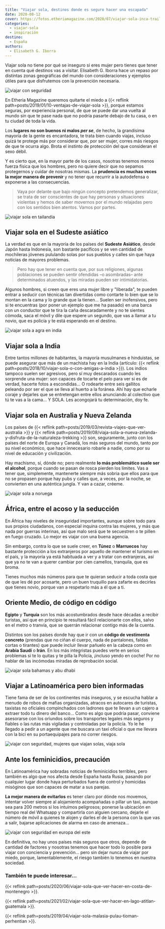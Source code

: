 ```yaml
---
title: "Viajar sola, destinos donde es seguro hacer una escapada"
date: 2020-08-12
cover: https://fotos.etheriamagazine.com/2020/07/viajar-sola-inca-trail.jpg
categories: 
  - viajar-sola
  - inspiración
destino: 
  - España
authors: 
  - Elisabeth G. Iborra
---
```


Viajar sola no tiene por qué se inseguro si eres mujer pero tienes que tener en cuenta qué destinos vas a visitar. Elisabeth G. Iborra hace un repaso por distintas zonas geográficas del mundo con consideraciones y ejemplos útiles para que disfrutemos con la prevención necesaria.

![viajar con seguridad](https://fotos.etheriamagazine.com/2020/07/viajar-sola-mar.jpg "No tengas miedo y anímate a viajar sola.")

En Etheria Magazine queremos quitarte el miedo a {{< reflink 
path=posts/2019/01/10-ventajas-de-viajar-sola >}}, porque estamos seguras, por 
experiencia personal, de que se puede dar una vuelta al mundo sin que te pase nada que 
no podría pasarte debajo de tu casa, o en tu ciudad de toda la vida. 

Los **lugares no son buenos ni malos _per se_**, de hecho, la grandísima mayoría de la 
gente es encantadora, te trata bien cuando viajas, incluso quizá te protege más por 
considerar que, por ser mujer, corres más riesgos de que te ocurra algo. Brota el 
instinto de protección del que consideran el sexo débil. 

Y es cierto que, en la mayor parte de los casos, nosotras tenemos menos fuerza física 
que los hombres, pero no quiere decir que no sepamos protegernos y cuidar de nosotras 
mismas. La **prudencia es muchas veces la mejor manera de prevenir** y no tener que 
recurrir a la autodefensa o exponerse a las consecuencias. 

> Vaya por delante que bajo ningún concepto pretendemos generalizar, se trata de ser 
> conscientes de que hay personas y situaciones violentas y hemos de saber movernos por el 
> mundo relajadas pero con los sentidos bien atentos. Vamos por partes. 

![viajar sola en tailandia](https://fotos.etheriamagazine.com/2020/07/viajar-sola-tailandia.jpg "Tomando ciertas medidas de precaución, Tailandia es un destino estupendo para viajar sola.")

## Viajar sola en el Sudeste asiático

La verdad es que en la mayoría de los países del **Sudeste Asiático**, desde Japón hasta 
Indonesia, son bastante pacíficos y se ven cantidad de mochileras jóvenes pululando 
solas por sus pueblos y calles sin que haya noticias de mayores problemas. 

> Pero hay que tener en cuenta que, por sus religiones, algunas poblaciones se pueden 
> sentir ofendidas –o asombradas– ante determinados atuendos, y las miradas pueden ser 
> intimidatorias. 

Algunos hombres, si creen que eres una mujer libre y "liberada", te pueden entrar a 
seducir con técnicas tan divertidas como contarte lo bien que se lo montan en la cama y 
lo grande que la tienen… Suelen ser inofensivos, pero si te encuentras (por poner un 
ejemplo que me ha pasado) en una barca con un conductor que te tira la caña 
descaradamente y no te sientes cómoda, saca el móvil y dile que espere un segundo, que 
vas a llamar a tu novio, que es policía y te está esperando en el destino. 

![viajar sola a agra en india](https://fotos.etheriamagazine.com/2020/07/viajar-sola-india.jpg "Agra (India). © Ibrahim Rifath")

## Viajar sola a India

Entre tantos millones de habitantes, la mayoría musulmanes e hinduistas, se puede 
asegurar que más de un machista hay en la India (artículo: {{< reflink 
path=posts/2018/10/viajar-sola-o-con-amigas-a-india >}}). Los indios tampoco suelen ser 
agresivos, pero sí muy descarados cuando les sorprende una mujer: son capaces de tocarte 
el pelo para ver si es de verdad, hacerte fotos a escondidas… O rodearte entre seis 
gallitos peleando por ser el que se lleva al huerto a la foránea. Ahí hay que echarle 
coraje y dejarles que se entretengan entre ellos anunciando al colectivo que tú te vas a 
la cama… Y SOLA. Les acongojará tu determinación, doy fe. 

## Viajar sola en Australia y Nueva Zelanda

Los países de {{< reflink path=posts/2019/03/revista-viajes-que-ver-australia >}} y {{< 
reflink 
path=posts/2019/08/viaja-sola-a-nueva-zelanda-y-disfruta-de-la-naturaleza-trekking >}} 
son, seguramente, junto con los países del norte de Europa y Canadá, los más seguros del 
mundo, tanto por su nivel económico, que hace innecesario robarle a nadie, como por su 
nivel de educación y civilización. 

Hay machismo, sí, dónde no; pero realmente **lo más problemático suele ser el alcohol**, 
porque cuando se pasan de rosca pierden los límites. Vas a tener que, simplemente, 
mantenerte siempre más sobria que ellos para que no se propasen porque hay pubs y calles 
que, a veces, por la noche, se convierten en una auténtica jungla. Y van a cazar, 
créeme. 

![viajar sola a noruega](https://fotos.etheriamagazine.com/2020/07/viajar-sola-naturaleza.jpg "Viaja sola para descubrir sin prisa paisajes naturales increíbles. © Jeremie Cremer")

## África, entre el acoso y la seducción

En África hay niveles de inseguridad importantes, aunque sobre todo para sus propios 
ciudadanos, con especial inquina contra las mujeres, y más que nada por guerras 
interinas, así que malo será que te secuestren o te pillen en fuego cruzado. Lo mejor es 
viajar con una buena agencia. 

Sin embargo, contra lo que se suele creer, en **Túnez** o **Marruecos** hay bastante 
protección a los extranjeros por aquello de mantener el turismo en el país, y la mayoría 
ya está habituada a ver y a tratar con extranjeras, así que ya no te van a querer 
cambiar por cien camellos, tranquila, que es broma. 

Tienes muchos más números para que te quieran seducir a toda costa que de que les dé por 
acosarte, pero un buen truquillo para zafarte es decirles que tienes novio, porque van a 
respetarlo más a él que a ti. 

## Oriente Medio, de código en código

**Egipto** y **Turquía** son los más acostumbrados desde hace décadas a recibir 
turistas, así que en principio te resultará fácil relacionarte con ellos, salvo en el 
metro o tranvía, que se querrán relacionar contigo más de la cuenta. 

Distintos son los países donde hay que ir con un **código de vestimenta concreto** 
(prendas que no ciñan el cuerpo, nada de pantalones, faldas cortas o tirantes) que puede 
incluir llevar pañuelo en la cabeza como en **Arabia Saudí** o **Irán**. En los más 
integristas puedes verte en serios problemas si te lo quitas y te pilla la Policía, 
¡incluso yendo en coche! Por no hablar de las incómodas miradas de reprobación social. 

![viajar sola bahamas y abu dhabi](https://fotos.etheriamagazine.com/2020/07/viajar-sola-bahamas-abu-dhabi.jpg "Mujeres de viaje en Bahamas y Abu Dhabi. © Jared Rice/Juliana Malta")

## Viajar a Latinoamérica pero bien informadas

Tiene fama de ser de los continentes más inseguros, y se escucha hablar a menudo de 
robos de mafias organizadas, atracos en autocares de turistas, taxistas no oficiales 
compinchados con ladrones que te llevan a un cajero a extraer todo tu dinero del banco… 
Como es algo que podría pasar, conviene asesorarse con los oriundos sobre los 
transportes legales más seguros y fiables o las rutas más vigiladas y controladas por la 
policía. Yo le he llegado a pedir a un agente que me buscara un taxi oficial o que me 
llevara con la bici en su portaequipajes para no correr riesgos. 

![viajar con seguridad, mujeres que viajan solas, viaja sola](https://fotos.etheriamagazine.com/2020/07/viajar-sola-inca-trail.jpg "Camino del Inca en Perú. © Peter Conlan")

## Ante los feminicidios, precaución

En Latinoamérica hay sobradas noticias de feminicidios terribles, pero también es algo 
que nos afecta desde España hasta Rusia, pasando por cualquier lugar donde haya 
perturbados fuera de control y homicidas misóginos que son capaces de matar a sus 
parejas. 

**La mejor manera de evitarlos** es tener claro por dónde nos movemos, intentar volver 
siempre al alojamiento acompañadas o pillar un taxi, aunque sea para 200 metros si los 
intuimos peligrosos; ponerse la ubicación en tiempo real del Whatsapp y compartirla con 
alguien cercano, dejarle el número de móvil a quienes te alojen y darles el de la 
persona con la que vas a salir, bajarse aplicaciones de alarma en caso de amenaza… 

![viajar con seguridad en europa del este](https://fotos.etheriamagazine.com/2020/07/viajar-sola-paisaje.jpg "Mujer viajando sola.")

En definitiva, no hay unos países más seguros que otros, depende de cantidad de factores 
y nosotras tenemos que hacer todo lo posible para viajar con conciencia y prevención… 
pero sin dejar nunca de viajar por miedo, porque, lamentablemente, el riesgo también lo 
tenemos en nuestra sociedad. 

### También te puede interesar...

{{< reflink path=posts/2020/06/viajar-sola-que-ver-hacer-en-costa-de-montenegro >}}. 

{{< reflink path=posts/2021/02/viajar-sola-que-ver-hacer-en-lago-atitlan-guatemala >}}. 

{{< reflink path=posts/2019/04/viajar-sola-malasia-pulau-tioman-perhentian >}}.
